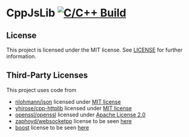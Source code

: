 # CppJsLib [![C/C++ Build](https://github.com/MarkusJx/CppJsLib/workflows/C/C++%20CI/badge.svg)](https://github.com/MarkusJx/CppJsLib/actions?query=workflow%3A"C%2FC%2B%2B+CI")

## License

This project is licensed under the MIT license. See [LICENSE](LICENSE) for further information.
## Third-Party Licenses

This project uses code from
* [nlohmann/json](https://github.com/nlohmann/json) licensed under [MIT license](https://github.com/nlohmann/json/blob/develop/LICENSE.MIT)
* [yhirose/cpp-httplib](https://github.com/yhirose/cpp-httplib) licensed under [MIT license](https://github.com/yhirose/cpp-httplib/blob/master/LICENSE)
* [openssl/openssl](https://github.com/openssl/openssl) licensed under [Apache License 2.0](https://github.com/openssl/openssl/blob/master/LICENSE)
* [zaphoyd/websocketpp](https://github.com/zaphoyd/websocketpp) license to be seen [here](https://github.com/zaphoyd/websocketpp/blob/master/COPYING)
* [boost](https://www.boost.org) license to be seen [here](https://www.boost.org/users/license.html)
